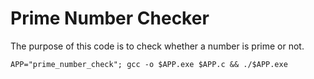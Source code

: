# Prime Number Checker

The purpose of this code is to check whether a number is prime or not.

```shell
APP="prime_number_check"; gcc -o $APP.exe $APP.c && ./$APP.exe
```